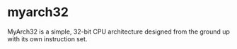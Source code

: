 # myarch32
MyArch32 is a simple, 32-bit CPU architecture designed from the ground up with its own instruction set.
